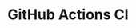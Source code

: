 # GitHub Actions CI






















































































































































































































































































































































































































































































































































































































































































































































































































































































































































































































































































































































































































































































































































































































































































































































































































































































































































































































































































































































































































































































































































































































